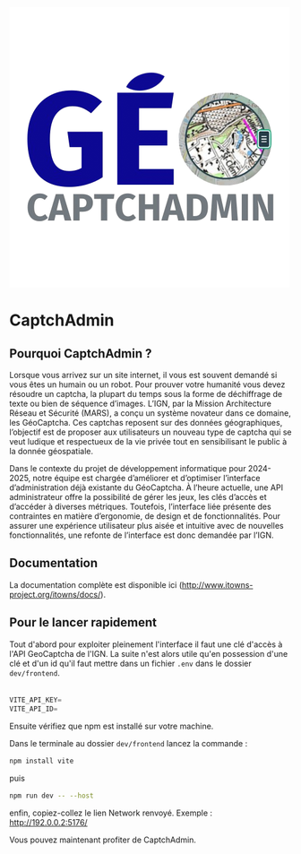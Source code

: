 ![CaptchAdmin](https://github.com/MaelQllt/PDI14_GeoCaptcha/blob/Mael/dev/frontend/src/assets/logo.png)
# CaptchAdmin



## Pourquoi CaptchAdmin ?

Lorsque vous arrivez sur un site internet, il vous est souvent demandé si vous êtes un
humain ou un robot. Pour prouver votre humanité vous devez résoudre un captcha, la plupart du temps sous la forme de déchiffrage de texte ou bien de séquence
d’images. L’IGN, par la Mission Architecture Réseau et Sécurité (MARS), a conçu un
système novateur dans ce domaine, les GéoCaptcha. Ces captchas reposent
sur des données géographiques, l’objectif est de proposer aux utilisateurs un nouveau type
de captcha qui se veut ludique et respectueux de la vie privée tout en sensibilisant le public
à la donnée géospatiale.

Dans le contexte du projet de développement informatique pour 2024-2025, notre
équipe est chargée d’améliorer et d’optimiser l’interface d’administration déjà existante
du GéoCaptcha. À l’heure actuelle, une API administrateur offre la possibilité de gérer les
jeux, les clés d’accès et d’accéder à diverses métriques. Toutefois, l’interface liée présente
des contraintes en matière d’ergonomie, de design et de fonctionnalités. Pour assurer une
expérience utilisateur plus aisée et intuitive avec de nouvelles fonctionnalités, une refonte
de l’interface est donc demandée par l’IGN.


## Documentation 

La documentation complète est disponible ici (http://www.itowns-project.org/itowns/docs/). 


## Pour le lancer rapidement

Tout d'abord pour exploiter pleinement l'interface il faut une clé d'accès à l'API GeoCaptcha de l'IGN. 
La suite n'est alors utile qu'en possession d'une clé et d'un id qu'il faut mettre dans un fichier `.env` dans le dossier `dev/frontend`.


```js

VITE_API_KEY= 
VITE_API_ID= 

```


Ensuite vérifiez que npm est installé sur votre machine.

Dans le terminale au dossier `dev/frontend` lancez la commande :

```bash
npm install vite
```

puis 

```bash
npm run dev -- --host
```

enfin, copiez-collez le lien Network renvoyé. Exemple : http://192.0.0.2:5176/


Vous pouvez maintenant profiter de CaptchAdmin.